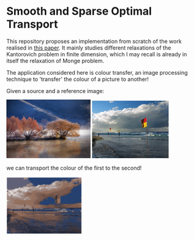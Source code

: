# Smooth and Sparse Optimal Transport

This repository proposes an implementation from scratch of the work realised in [this paper](https://arxiv.org/abs/1710.06276).
It mainly studies different relaxations of the Kantorovich problem in finite dimension, which I may recall is already in itself the 
relaxation of Monge problem. 

The application considered here is colour transfer, an image processing technique to 'transfer' the colour of a picture to another!

Given a source and a reference image:

<img src="img/arbre.jpg" alt="drawing" width="220"/> <img src="img/drapeau.jpg" alt="drawing" width="200"/> 

we can transport the colour of the first to the second!

<img src="img/cluster_n 10_m=50.PNG" alt="drawing" width="200"/> 
